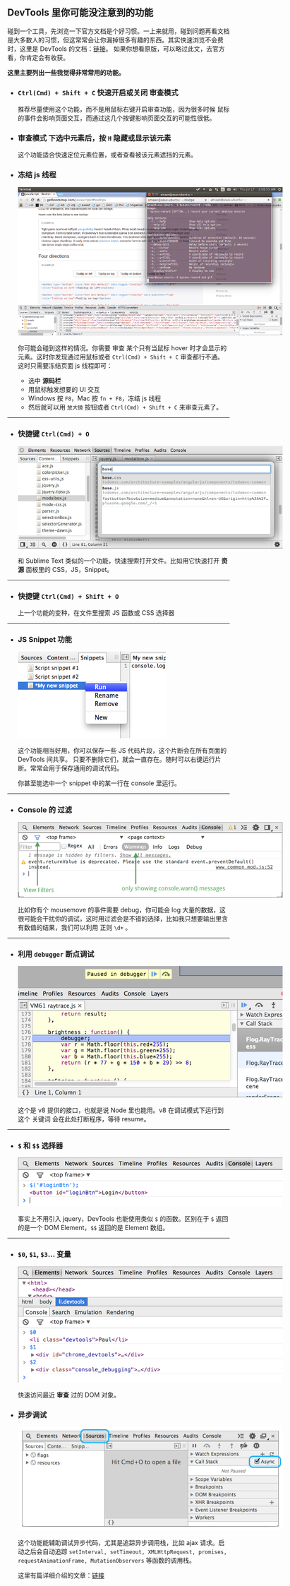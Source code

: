 <style type="text/css">
    img {
        max-width: 600px;
    }
</style>

## DevTools 里你可能没注意到的功能

碰到一个工具，先浏览一下官方文档是个好习惯。一上来就用，碰到问题再看文档是大多数人的习惯，但这常常会让你漏掉很多有趣的东西。其实快速浏览不会费时，这里是 DevTools 的文档：[链接](https://developer.chrome.com/devtools/index)。
如果你想看原版，可以略过此文，去官方看，你肯定会有收获。

**这里主要列出一些我觉得非常常用的功能。**

* ### `Ctrl(Cmd) + Shift + C` 快速开启或关闭 **审查模式**

  推荐尽量使用这个功能，而不是用鼠标右键开启审查功能，因为很多时候 鼠标 的事件会影响页面交互，而通过这几个按键影响页面交互的可能性很低。

* ### **审查模式** 下选中元素后，按 `H` 隐藏或显示该元素

  这个功能适合快速定位元素位置，或者查看被该元素遮挡的元素。

* ### 冻结 js 线程

  ![freeze_js](img/[2014.07.20]/freeze_js.gif)

  你可能会碰到这样的情况。你需要 审查 某个只有当鼠标 hover 时才会显示的元素。这时你发现通过用鼠标或者 `Ctrl(Cmd) + Shift + C` 审查都行不通。
  这时只需要冻结页面 js 线程即可：

  - 选中 **源码栏**
  - 用鼠标触发想要的 UI 交互
  - Windows 按 `F8`，Mac 按 `fn + F8`，冻结 js 线程
  - 然后就可以用 `放大镜` 按钮或者 `Ctrl(Cmd) + Shift + C` 来审查元素了。

*****************************************************************************

* ### 快捷键 `Ctrl(Cmd) + O`

  ![sources_basefind](img/[2014.07.20]/sources_basefind.jpg)

  和 Sublime Text 类似的一个功能，快速搜索打开文件。比如用它快速打开 **资源** 面板里的 CSS，JS，Snippet。

*****************************************************************************

* ### 快捷键 `Ctrl(Cmd) + Shift + O`

  上一个功能的变种，在文件里搜索 JS 函数或 CSS 选择器

*****************************************************************************

* ### JS Snippet 功能

  ![snippets_run](img/[2014.07.20]/snippets_run.png)

  这个功能相当好用，你可以保存一些 JS 代码片段，这个片断会在所有页面的 DevTools 间共享。
  只要不删除它们，就会一直存在。随时可以右键运行片断。常常会用于保存通用的调试代码。

  你甚至能选中一个 snippet 中的某一行在 console 里运行。

*****************************************************************************

* ### Console 的 过滤

  ![filter-errors](img/[2014.07.20]/filter-errors.png)

  比如你有个 mousemove 的事件需要 debug，你可能会 log 大量的数据，这很可能会干扰你的调试，这时用过滤会是不错的选择，比如我只想要输出里含有数值的结果，我们可以利用 正则 `\d+` 。

*****************************************************************************

* ### 利用 `debugger` 断点调试

  ![debugger](img/[2014.07.20]/debugger.png)

  这个是 v8 提供的接口，也就是说 Node 里也能用。v8 在调试模式下运行到这个 关键词 会在此处打断程序，等待 resume。

*****************************************************************************

* ### `$` 和 `$$` 选择器

  ![select-login-btn](img/[2014.07.20]/select-login-btn.png)

  事实上不用引入 jquery，DevTools 也能使用类似 `$` 的函数。区别在于 `$` 返回的是一个 DOM Element，`$$` 返回的是 Element 数组。

*****************************************************************************

* ### `$0`, `$1`, `$3`... 变量

  ![recent-selection](img/[2014.07.20]/recent-selection.png)

  快速访问最近 **审查** 过的 DOM 对象。

* ### 异步调试

  ![xhr-async](img/[2014.07.20]/xhr-async.gif)

  这个功能能辅助调试异步代码，尤其是追踪异步调用栈，比如 ajax 请求。启动之后会自动追踪 `setInterval, setTimeout, XMLHttpRequest, promises, requestAnimationFrame, MutationObservers` 等函数的调用栈。

  这里有篇详细介绍的文章：[链接](http://www.html5rocks.com/en/tutorials/developertools/async-call-stack/)
